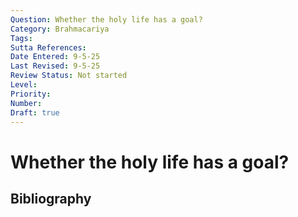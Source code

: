 ```yaml
---
Question: Whether the holy life has a goal?
Category: Brahmacariya
Tags: 
Sutta References: 
Date Entered: 9-5-25
Last Revised: 9-5-25
Review Status: Not started
Level: 
Priority: 
Number: 
Draft: true
---
```


# Whether the holy life has a goal?

## Bibliography

<!-- 

Notes:



-->